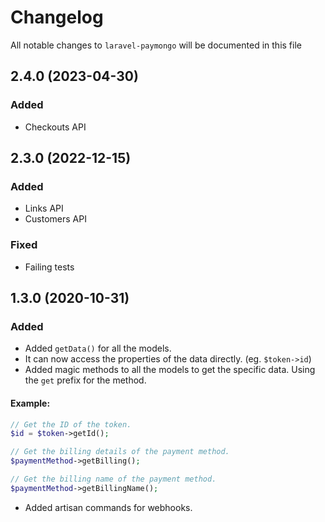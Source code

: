 # Changelog

All notable changes to `laravel-paymongo` will be documented in this file

## 2.4.0 (2023-04-30)

### Added
- Checkouts API

## 2.3.0 (2022-12-15)

### Added
- Links API
- Customers API

### Fixed
- Failing tests

## 1.3.0 (2020-10-31)

### Added

-   Added `getData()` for all the models.
-   It can now access the properties of the data directly. (eg. `$token->id`)
-   Added magic methods to all the models to get the specific data. Using the `get` prefix for the method.

#### Example:

```php
// Get the ID of the token.
$id = $token->getId();

// Get the billing details of the payment method.
$paymentMethod->getBilling();

// Get the billing name of the payment method.
$paymentMethod->getBillingName();
```

-   Added artisan commands for webhooks.

